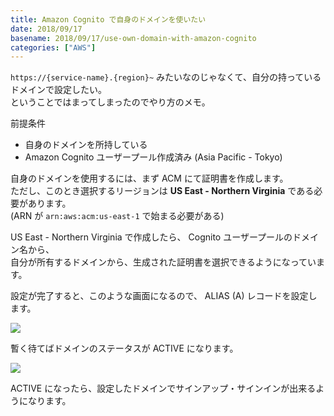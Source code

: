 ```yaml
---
title: Amazon Cognito で自身のドメインを使いたい
date: 2018/09/17
basename: 2018/09/17/use-own-domain-with-amazon-cognito
categories: ["AWS"]
---
```


`https://{service-name}.{region}~` みたいなのじゃなくて、自分の持っているドメインで設定したい。  
ということではまってしまったのでやり方のメモ。

前提条件

- 自身のドメインを所持している
- Amazon Cognito ユーザープール作成済み (Asia Pacific - Tokyo)

自身のドメインを使用するには、まず ACM にて証明書を作成します。  
ただし、このとき選択するリージョンは **US East - Northern Virginia** である必要があります。  
(ARN が `arn:aws:acm:us-east-1` で始まる必要がある)

US East - Northern Virginia で作成したら、 Cognito ユーザープールのドメイン名から、  
自分が所有するドメインから、生成された証明書を選択できるようになっています。

設定が完了すると、このような画面になるので、 ALIAS (A) レコードを設定します。

![](https://assets.natsuneko.blog/images/20180917/20180917135431.png)

暫く待てばドメインのステータスが ACTIVE になります。

![](https://assets.natsuneko.blog/images/20180917/20180917144156.png)

ACTIVE になったら、設定したドメインでサインアップ・サインインが出来るようになります。
